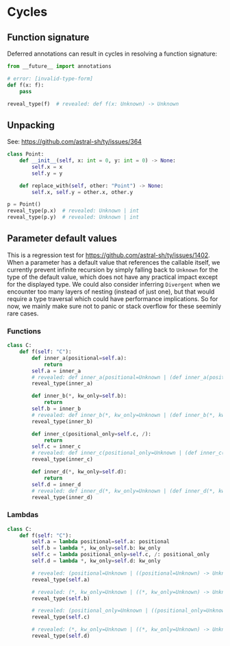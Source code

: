 # Cycles

## Function signature

Deferred annotations can result in cycles in resolving a function signature:

```py
from __future__ import annotations

# error: [invalid-type-form]
def f(x: f):
    pass

reveal_type(f)  # revealed: def f(x: Unknown) -> Unknown
```

## Unpacking

See: <https://github.com/astral-sh/ty/issues/364>

```py
class Point:
    def __init__(self, x: int = 0, y: int = 0) -> None:
        self.x = x
        self.y = y

    def replace_with(self, other: "Point") -> None:
        self.x, self.y = other.x, other.y

p = Point()
reveal_type(p.x)  # revealed: Unknown | int
reveal_type(p.y)  # revealed: Unknown | int
```

## Parameter default values

This is a regression test for <https://github.com/astral-sh/ty/issues/1402>. When a parameter has a
default value that references the callable itself, we currently prevent infinite recursion by simply
falling back to `Unknown` for the type of the default value, which does not have any practical
impact except for the displayed type. We could also consider inferring `Divergent` when we encounter
too many layers of nesting (instead of just one), but that would require a type traversal which
could have performance implications. So for now, we mainly make sure not to panic or stack overflow
for these seeminly rare cases.

### Functions

```py
class C:
    def f(self: "C"):
        def inner_a(positional=self.a):
            return
        self.a = inner_a
        # revealed: def inner_a(positional=Unknown | (def inner_a(positional=Unknown) -> Unknown)) -> Unknown
        reveal_type(inner_a)

        def inner_b(*, kw_only=self.b):
            return
        self.b = inner_b
        # revealed: def inner_b(*, kw_only=Unknown | (def inner_b(*, kw_only=Unknown) -> Unknown)) -> Unknown
        reveal_type(inner_b)

        def inner_c(positional_only=self.c, /):
            return
        self.c = inner_c
        # revealed: def inner_c(positional_only=Unknown | (def inner_c(positional_only=Unknown, /) -> Unknown), /) -> Unknown
        reveal_type(inner_c)

        def inner_d(*, kw_only=self.d):
            return
        self.d = inner_d
        # revealed: def inner_d(*, kw_only=Unknown | (def inner_d(*, kw_only=Unknown) -> Unknown)) -> Unknown
        reveal_type(inner_d)
```

### Lambdas

```py
class C:
    def f(self: "C"):
        self.a = lambda positional=self.a: positional
        self.b = lambda *, kw_only=self.b: kw_only
        self.c = lambda positional_only=self.c, /: positional_only
        self.d = lambda *, kw_only=self.d: kw_only

        # revealed: (positional=Unknown | ((positional=Unknown) -> Unknown)) -> Unknown
        reveal_type(self.a)

        # revealed: (*, kw_only=Unknown | ((*, kw_only=Unknown) -> Unknown)) -> Unknown
        reveal_type(self.b)

        # revealed: (positional_only=Unknown | ((positional_only=Unknown, /) -> Unknown), /) -> Unknown
        reveal_type(self.c)

        # revealed: (*, kw_only=Unknown | ((*, kw_only=Unknown) -> Unknown)) -> Unknown
        reveal_type(self.d)
```
